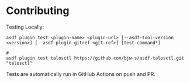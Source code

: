 # Contributing

Testing Locally:

```shell
asdf plugin test <plugin-name> <plugin-url> [--asdf-tool-version <version>] [--asdf-plugin-gitref <git-ref>] [test-command*]

#
asdf plugin test talosctl https://github.com/bjw-s/asdf-talosctl.git "talosctl"
```

Tests are automatically run in GitHub Actions on push and PR.
